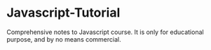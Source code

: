 # Javascript-Tutorial
Comprehensive notes to Javascript course. It is only for educational purpose, and by no means commercial. 
